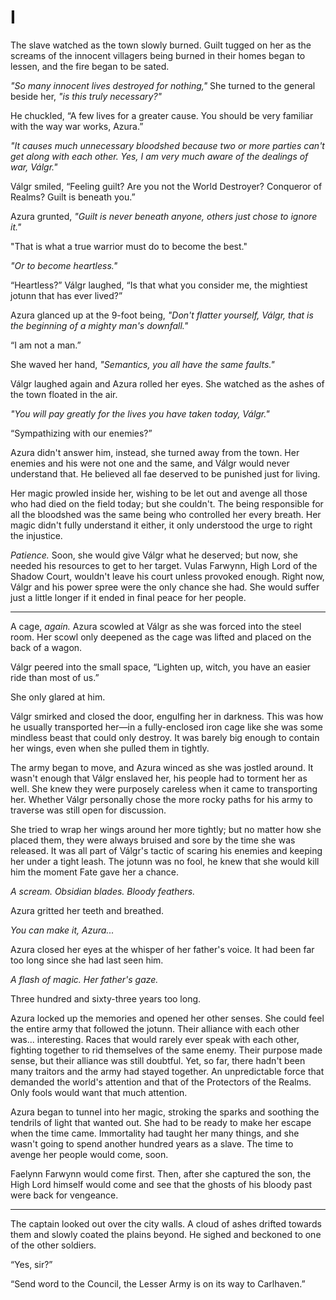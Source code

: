 # I

The slave watched as the town slowly burned. Guilt tugged on her as the screams of the innocent villagers being burned in their homes began to lessen, and the fire began to be sated.

_"So many innocent lives destroyed for nothing,"_ She turned to the general beside her, _"is this truly necessary?"_

He chuckled, “A few lives for a greater cause. You should be very familiar with the way war works, Azura.”

_"It causes much unnecessary bloodshed because two or more parties can't get along with each other. Yes, I am very much aware of the dealings of war, Válgr."_

Válgr smiled, “Feeling guilt? Are you not the World Destroyer? Conqueror of Realms? Guilt is beneath you.”

Azura grunted, _"Guilt is never beneath anyone, others just chose to ignore it."_

"That is what a true warrior must do to become the best."

_"Or to become heartless."_

“Heartless?” Válgr laughed, “Is that what you consider me, the mightiest jotunn that has ever lived?”

Azura glanced up at the 9-foot being, _"Don't flatter yourself, Válgr, that is the beginning of a mighty man's downfall."_

“I am not a man.”

She waved her hand, _"Semantics, you all have the same faults."_

Válgr laughed again and Azura rolled her eyes. She watched as the ashes of the town floated in the air.

_"You will pay greatly for the lives you have taken today, Válgr."_

“Sympathizing with our enemies?”

Azura didn't answer him, instead, she turned away from the town. Her enemies and his were not one and the same, and Válgr would never understand that. He believed all fae deserved to be punished just for living.

Her magic prowled inside her, wishing to be let out and avenge all those who had died on the field today; but she couldn't. The being responsible for all the bloodshed was the same being who controlled her every breath. Her magic didn't fully understand it either, it only understood the urge to right the injustice.

_Patience._ Soon, she would give Válgr what he deserved; but now, she needed his resources to get to her target. Vulas Farwynn, High Lord of the Shadow Court, wouldn't leave his court unless provoked enough. Right now, Válgr and his power spree were the only chance she had. She would suffer just a little longer if it ended in final peace for her people.

---

A cage, _again._ Azura scowled at Válgr as she was forced into the steel room. Her scowl only deepened as the cage was lifted and placed on the back of a wagon.

Válgr peered into the small space, “Lighten up, witch, you have an easier ride than most of us.”

She only glared at him.

Válgr smirked and closed the door, engulfing her in darkness. This was how he usually transported her—in a fully-enclosed iron cage like she was some mindless beast that could only destroy. It was barely big enough to contain her wings, even when she pulled them in tightly.

The army began to move, and Azura winced as she was jostled around. It wasn't enough that Válgr enslaved her, his people had to torment her as well. She knew they were purposely careless when it came to transporting her. Whether Válgr personally chose the more rocky paths for his army to traverse was still open for discussion.

She tried to wrap her wings around her more tightly; but no matter how she placed them, they were always bruised and sore by the time she was released. It was all part of Válgr's tactic of scaring his enemies and keeping her under a tight leash. The jotunn was no fool, he knew that she would kill him the moment Fate gave her a chance.

_A scream. Obsidian blades. Bloody feathers._

Azura gritted her teeth and breathed.

_You can make it, Azura..._

Azura closed her eyes at the whisper of her father's voice. It had been far too long since she had last seen him.

_A flash of magic. Her father's gaze._

Three hundred and sixty-three years too long.

Azura locked up the memories and opened her other senses. She could feel the entire army that followed the jotunn. Their alliance with each other was... interesting. Races that would rarely ever speak with each other, fighting together to rid themselves of the same enemy. Their purpose made sense, but their alliance was still doubtful. Yet, so far, there hadn't been many traitors and the army had stayed together. An unpredictable force that demanded the world's attention and that of the Protectors of the Realms. Only fools would want that much attention.

Azura began to tunnel into her magic, stroking the sparks and soothing the tendrils of light that wanted out. She had to be ready to make her escape when the time came. Immortality had taught her many things, and she wasn't going to spend another hundred years as a slave. The time to avenge her people would come, soon.

Faelynn Farwynn would come first. Then, after she captured the son, the High Lord himself would come and see that the ghosts of his bloody past were back for vengeance.

---

The captain looked out over the city walls. A cloud of ashes drifted towards them and slowly coated the plains beyond. He sighed and beckoned to one of the other soldiers.

“Yes, sir?”

“Send word to the Council, the Lesser Army is on its way to Carlhaven.”
